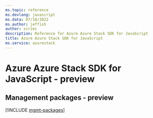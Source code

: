 ```yaml
---
ms.topic: reference
ms.devlang: javascript
ms.data: 07/18/2022
ms.author: jeffish
author: xirzec
description: Reference for Azure Azure Stack SDK for JavaScript
title: Azure Azure Stack SDK for JavaScript
ms.service: azurestack
---
```

# Azure Azure Stack SDK for JavaScript - preview

## Management packages - preview
[!INCLUDE [mgmt-packages](azure-stack-mgmt-index.md)]
